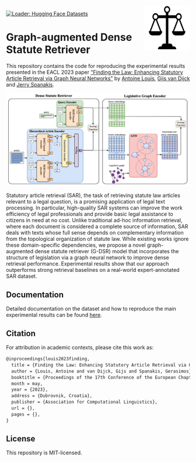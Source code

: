 <img src="docs/img/icon.png" width=125 height=125 align="right">

[![Loader: Hugging Face Datasets](https://img.shields.io/static/v1.svg?label=loader&message=🤗%20datasets&color=FF9900)](https://huggingface.co/datasets/maastrichtlawtech/bsard)

# Graph-augmented Dense Statute Retriever

This repository contains the code for reproducing the experimental results presented in the EACL 2023 paper ["Finding the Law: Enhancing Statutory Article Retrieval via Graph Neural Networks"](https://arxiv.org/abs/2301.12847) by [Antoine Louis](https:/antoinelouis.co/work/), [Gijs van Dijck](https://www.maastrichtuniversity.nl/gijs.vandijck) and [Jerry Spanakis](https://dke.maastrichtuniversity.nl/jerry.spanakis/).

<p align="center"><img src="docs/img/cover.png" width="800"></p>

Statutory article retrieval (SAR), the task of retrieving statute law articles relevant to a legal question, is a promising application of legal text processing. In particular, high-quality SAR systems can improve the work efficiency of legal professionals and provide basic legal assistance to citizens in need at no cost. Unlike traditional ad-hoc information retrieval, where each document is considered a complete source of information, SAR deals with texts whose full sense depends on complementary information from the topological organization of statute law. While existing works ignore these domain-specific dependencies, we propose a novel graph-augmented dense statute retriever (G-DSR) model that incorporates the structure of legislation via a graph neural network to improve dense retrieval performance. Experimental results show that our approach outperforms strong retrieval baselines on a real-world expert-annotated SAR dataset.

## Documentation

Detailed documentation on the dataset and how to reproduce the main experimental results can be found [here](docs/README.md).

## Citation

For attribution in academic contexts, please cite this work as:

```latex
@inproceedings{louis2023finding,
  title = {Finding the Law: Enhancing Statutory Article Retrieval via Graph Neural Networks},
  author = {Louis, Antoine and van Dijck, Gijs and Spanakis, Gerasimos},
  booktitle = {Proceedings of the 17th Conference of the European Chapter of the Association for Computational Linguistics},
  month = may,
  year = {2023},
  address = {Dubrovnik, Croatia},
  publisher = {Association for Computational Linguistics},
  url = {},
  pages = {},
}
```

## License

This repository is MIT-licensed.
